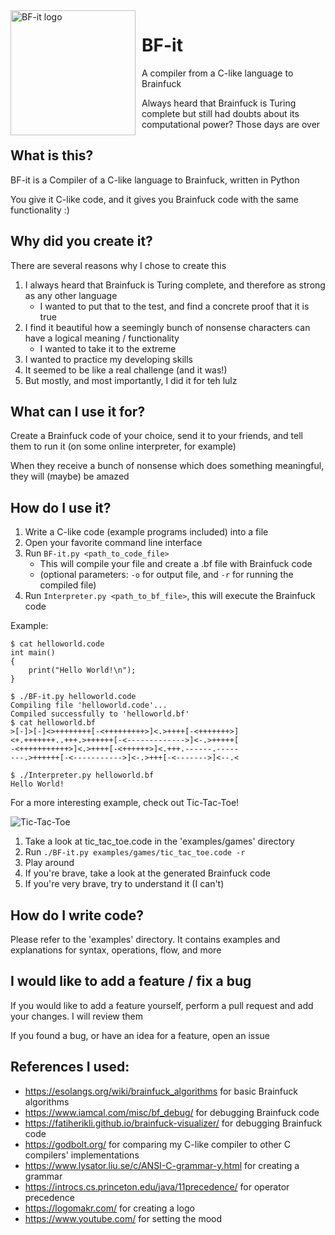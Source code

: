 <img width="200" height="200" align="left" style="float: left; margin: 0 10px 0 0;" alt="BF-it logo" src="images/logo.png?sanitize=true">

# **BF-it**
A compiler from a C-like language to Brainfuck

Always heard that Brainfuck is Turing complete but still had doubts about its computational power?
Those days are over


## What is this?
BF-it is a Compiler of a C-like language to Brainfuck, written in Python

You give it C-like code, and it gives you Brainfuck code with the same functionality :)


## Why did you create it?
There are several reasons why I chose to create this

1. I always heard that Brainfuck is Turing complete, and
   therefore as strong as any other language
    * I wanted to put that to the test, and find a concrete
      proof that it is true
2. I find it beautiful how a seemingly bunch of nonsense
   characters can have a logical meaning / functionality
    * I wanted to take it to the extreme
3. I wanted to practice my developing skills
4. It seemed to be like a real challenge (and it was!)
5. But mostly, and most importantly, I did it for teh lulz


## What can I use it for?
Create a Brainfuck code of your choice, send it to your friends, and tell them to run it (on some online interpreter, for example)

When they receive a bunch of nonsense which does something meaningful, they will (maybe) be amazed


## How do I use it?

1. Write a C-like code (example programs included) into a file
2. Open your favorite command line interface
3. Run `BF-it.py <path_to_code_file>`
    * This will compile your file and create a .bf file with
      Brainfuck code
    * (optional parameters: `-o` for output file, and `-r`
      for running the compiled file)
4. Run `Interpreter.py <path_to_bf_file>`, this will execute
   the Brainfuck code

Example:
```
$ cat helloworld.code
int main()
{
    print("Hello World!\n");
}

$ ./BF-it.py helloworld.code
Compiling file 'helloworld.code'...
Compiled successfully to 'helloworld.bf'
$ cat helloworld.bf
>[-]>[-]<>++++++++[-<+++++++++>]<.>++++[-<+++++++>]
<+.+++++++..+++.>++++++[-<------------->]<-.>+++++[
-<+++++++++++>]<.>++++[-<++++++>]<.+++.------.-----
---.>++++++[-<----------->]<-.>+++[-<------->]<--.<

$ ./Interpreter.py helloworld.bf
Hello World!
```

For a more interesting example, check out Tic-Tac-Toe!

<img alt="Tic-Tac-Toe" src="images/tic tac toe.gif?sanitize=true"><br/>

1. Take a look at tic_tac_toe.code in the 'examples/games' directory
2. Run ```./BF-it.py examples/games/tic_tac_toe.code -r```
3. Play around
4. If you're brave, take a look at the generated Brainfuck code
5. If you're very brave, try to understand it (I can't)

## How do I write code?
Please refer to the 'examples' directory.
It contains examples and explanations for syntax, operations, flow, and more


## I would like to add a feature / fix a bug
If you would like to add a feature yourself, perform a pull request and add your changes. I will review them

If you found a bug, or have an idea for a feature, open an issue



## References I used:
* https://esolangs.org/wiki/brainfuck_algorithms for basic Brainfuck algorithms
* https://www.iamcal.com/misc/bf_debug/ for debugging Brainfuck code
* https://fatiherikli.github.io/brainfuck-visualizer/ for debugging Brainfuck code
* https://godbolt.org/ for comparing my C-like compiler to other C compilers' implementations
* https://www.lysator.liu.se/c/ANSI-C-grammar-y.html for creating a grammar
* https://introcs.cs.princeton.edu/java/11precedence/ for operator precedence
* https://logomakr.com/ for creating a logo
* https://www.youtube.com/ for setting the mood
